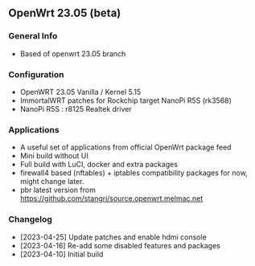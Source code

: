 ## OpenWrt 23.05 (beta)

### General Info
- Based of openwrt 23.05 branch

### Configuration
- OpenWRT 23.05 Vanilla / Kernel 5.15
- ImmortalWRT patches for Rockchip target NanoPi R5S (rk3568)
- NanoPi R5S : r8125 Realtek driver

### Applications
- A useful set of applications from official OpenWrt package feed
- Mini build without UI
- Full build with LuCI, docker and extra packages
- firewall4 based (nftables) + iptables compatibility packages for now, might change later.
- pbr latest version from https://github.com/stangri/source.openwrt.melmac.net

### Changelog
- [2023-04-25] Update patches and enable hdmi console
- [2023-04-16] Re-add some disabled features and packages
- [2023-04-10] Initial build
